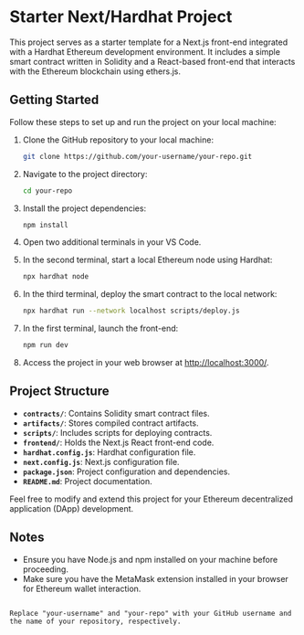 # Starter Next/Hardhat Project

This project serves as a starter template for a Next.js front-end integrated with a Hardhat Ethereum development environment. It includes a simple smart contract written in Solidity and a React-based front-end that interacts with the Ethereum blockchain using ethers.js.

## Getting Started

Follow these steps to set up and run the project on your local machine:

1. Clone the GitHub repository to your local machine:

   ```bash
   git clone https://github.com/your-username/your-repo.git
   ```

2. Navigate to the project directory:

   ```bash
   cd your-repo
   ```

3. Install the project dependencies:

   ```bash
   npm install
   ```

4. Open two additional terminals in your VS Code.

5. In the second terminal, start a local Ethereum node using Hardhat:

   ```bash
   npx hardhat node
   ```

6. In the third terminal, deploy the smart contract to the local network:

   ```bash
   npx hardhat run --network localhost scripts/deploy.js
   ```

7. In the first terminal, launch the front-end:

   ```bash
   npm run dev
   ```

8. Access the project in your web browser at [http://localhost:3000/](http://localhost:3000/).

## Project Structure

- **`contracts/`**: Contains Solidity smart contract files.
- **`artifacts/`**: Stores compiled contract artifacts.
- **`scripts/`**: Includes scripts for deploying contracts.
- **`frontend/`**: Holds the Next.js React front-end code.
- **`hardhat.config.js`**: Hardhat configuration file.
- **`next.config.js`**: Next.js configuration file.
- **`package.json`**: Project configuration and dependencies.
- **`README.md`**: Project documentation.

Feel free to modify and extend this project for your Ethereum decentralized application (DApp) development.

## Notes

- Ensure you have Node.js and npm installed on your machine before proceeding.
- Make sure you have the MetaMask extension installed in your browser for Ethereum wallet interaction.

```

Replace "your-username" and "your-repo" with your GitHub username and the name of your repository, respectively.
